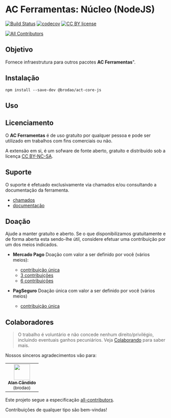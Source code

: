 # AC Ferramentas: Núcleo (NodeJS)

[![Build Status](https://travis-ci.org/brodao/act-core-js.svg?branch=master)](https://www.travis-ci.org/github/brodao/act-core-js)
[![codecov](https://codecov.io/gh/brodao/act-core-js/branch/master/graph/badge.svg)](https://codecov.io/gh/brodao/act-core-js)
[![CC BY license](https://img.shields.io/badge/license-CC%20BY-%2327ad79)](https://creativecommons.org/licenses/by/4.0/)

<!-- ALL-CONTRIBUTORS-BADGE:START - Do not remove or modify this section -->

[![All Contributors](https://img.shields.io/badge/all_contributors-1-orange.svg?style=flat-square)](#contributors)

<!-- ALL-CONTRIBUTORS-BADGE:END -->

## Objetivo

Fornece infraestrutura para outros pacotes **AC Ferramentas**".

## Instalação

```terminal
npm install --save-dev @brodao/act-core-js
```

## Uso

## Licenciamento

O **AC Ferramentas** é de uso gratuíto por qualquer pessoa e pode ser utilizado em trabalhos com fins comerciais ou não.

A extensão em si, é um sofware de fonte aberto, gratuíto e distribuí­do sob a licença [CC BY-NC-SA](LICENSE).

## Suporte

O suporte é efetuado exclusivamente via chamados e/ou consultando a documentação da ferramenta.

-   [chamados](https://github.com/brodao/act-core-js/issues?status=new&status=open)
-   [documentação](https://github.com/brodao/act-core-js/wiki/)

## Doação

Ajude a manter gratuíto e aberto. Se o que disponibilizamos gratuitamente e de forma aberta esta sendo-lhe útil, considere efetuar uma contribuição por um dos meios indicados.

-   **Mercado Pago** Doação com valor a ser definido por você (vários meios):

    -   [contribuição única](http://mpago.la/1PqKVdx)
    -   [3 contribuições](http://mpago.la/1Gk2N6k)
    -   [6 contribuições](http://mpago.la/28aH7Qa)

-   **PagSeguro** Doação única com valor a ser definido por você (vários meios)
    -   [contribuição única](https://pagseguro.uol.com.br/checkout/nc/nl/donation/sender-identification.jhtml?t=ed1ce6a52728d7cc3f98b07dd597573b7db955e85faff6ff5da31c3d3b58266b&e=true#rmcl)

## <a name=contributors>Colaboradores</a>

> O trabalho é voluntário e não concede nenhum direito/privilégio, incluindo eventuais ganhos pecuniários. Veja [Colaborando](CONTRIBUTING.MD) para saber mais.

Nossos sinceros agradecimentos vão para:

<!-- ALL-CONTRIBUTORS-LIST:START - Do not remove or modify this section -->
<!-- prettier-ignore-start -->
<!-- markdownlint-disable -->
<table>
  <tr>
    <td align="center"><a href="https://github.com/brodao" target="_brank"><img src="https://avatars0.githubusercontent.com/u/949914?v=4" width="50px;" alt=""/><br /><sub><b>Alan Cândido</b><br>(brodao)</sub></a></td>
  </tr>
</table>

<!-- markdownlint-enable -->
<!-- prettier-ignore-end -->

<!-- ALL-CONTRIBUTORS-LIST:END -->

Este projeto segue a especificação [all-contributors](https://github.com/all-contributors/all-contributors).

Contribuições de qualquer tipo são bem-vindas!
